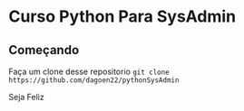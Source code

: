 # Curso Python Para SysAdmin

## Começando
Faça um clone desse repositorio
`git clone https://github.com/dagoen22/pythonSysAdmin `

Seja Feliz
